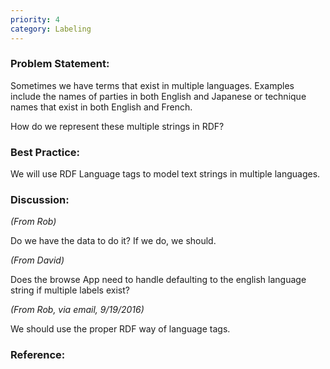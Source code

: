 ```yaml
---
priority: 4
category: Labeling
---
```

### Problem Statement:

Sometimes we have terms that exist in multiple languages.  Examples include the names of parties in both English and Japanese or technique names that exist in both English and French.

How do we represent these multiple strings in RDF?

### Best Practice:

We will use RDF Language tags to model text strings in multiple languages.  

### Discussion:

*(From Rob)*

Do we have the data to do it? If we do, we should.

*(From David)*

Does the browse App need to handle defaulting to the english language string if multiple labels exist?

*(From Rob, via email, 9/19/2016)*

We should use the proper RDF way of language tags.


### Reference:
